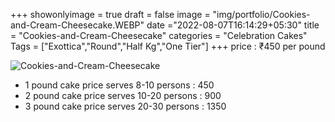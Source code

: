 +++
showonlyimage = true
draft = false
image = "img/portfolio/Cookies-and-Cream-Cheesecake.WEBP"
date ="2022-08-07T16:14:29+05:30"
title = "Cookies-and-Cream-Cheesecake"
categories = "Celebration Cakes"
Tags = ["Exottica","Round","Half Kg","One Tier"]
+++
price : ₹450 per pound
<!--more-->
![Cookies-and-Cream-Cheesecake](/img/portfolio/Cookies-and-Cream-Cheesecake.WEBP)
* 1 pound cake price serves 8-10 persons : 450
* 2 pound cake price serves 10-20 persons : 900
* 3 pound cake price serves 20-30 persons : 1350
